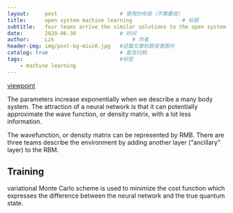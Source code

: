 ```yaml
---
layout:     post   				    # 使用的布局（不需要改）
title:      open system machine learning 				# 标题 
subtitle:   four teams arrive the similar solutions to the open system problems #副标题
date:       2020-06-30 				# 时间
author:     Lzk 						# 作者
header-img: img/post-bg-miui6.jpg 	#这篇文章标题背景图片
catalog: true 						# 是否归档
tags:								#标签
    - machine learning
---
```

[viewpoint](https://physics.aps.org/articles/v12/74)

The parameters increase exponentially when we describe a many body system. The attraction of a neural network is that it can potentially approximate the wave function, or density matrix, with a lot less information.

The wavefunction, or density matrix can be represented by RMB. There are three teams describe the environment by adding another layer (“ancillary” layer) to the RBM.

## Training
variational Monte Carlo scheme is used to minimize the cost function which expresses the difference between the neural network and the true quantum state.
